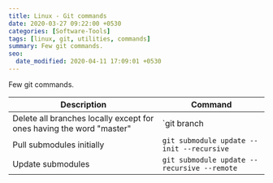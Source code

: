 ```yaml
---
title: Linux - Git commands
date: 2020-03-27 09:22:00 +0530
categories: [Software-Tools]
tags: [linux, git, utilities, commands]
summary: Few git commands.
seo:
  date_modified: 2020-04-11 17:09:01 +0530
---
```


Few git commands.

| Description                                                          | Command                                               |
| -------------------------------------------------------------------- | ----------------------------------------------------- |
| Delete all branches locally except for ones having the word "master" | `git branch | grep -v "master" | xargs git branch -D` |
| Pull submodules initially                                            | `git submodule update --init --recursive`             |
| Update submodules                                                    | `git submodule update --recursive --remote`           |
